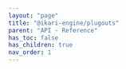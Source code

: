 ```yaml
---
layout: "page"
title: "@ikari-engine/plugouts"
parent: "API - Reference"
has_toc: false
has_children: true
nav_order: 1
---
```


